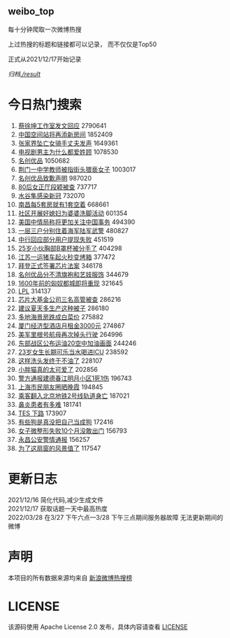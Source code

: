 weibo_top  
---
每十分钟爬取一次微博热搜  

上过热搜的标题和链接都可以记录， 而不仅仅是Top50

正式从2021/12/17开始记录  

*归档[./result](./result/)*

# 今日热门搜索  
1. [蔡徐坤工作室发文回应](https://s.weibo.com//weibo?q=%23%E8%94%A1%E5%BE%90%E5%9D%A4%E5%B7%A5%E4%BD%9C%E5%AE%A4%E5%8F%91%E6%96%87%E5%9B%9E%E5%BA%94%23&Refer=top) 2790641
2. [中国空间站将再添新房间](https://s.weibo.com//weibo?q=%23%E4%B8%AD%E5%9B%BD%E7%A9%BA%E9%97%B4%E7%AB%99%E5%B0%86%E5%86%8D%E6%B7%BB%E6%96%B0%E6%88%BF%E9%97%B4%23&Refer=top) 1852409
3. [张家界坠亡女骑手丈夫发声](https://s.weibo.com//weibo?q=%23%E5%BC%A0%E5%AE%B6%E7%95%8C%E5%9D%A0%E4%BA%A1%E5%A5%B3%E9%AA%91%E6%89%8B%E4%B8%88%E5%A4%AB%E5%8F%91%E5%A3%B0%23&Refer=top) 1649361
4. [电视剧男主为什么都爱姓顾](https://s.weibo.com//weibo?q=%23%E7%94%B5%E8%A7%86%E5%89%A7%E7%94%B7%E4%B8%BB%E4%B8%BA%E4%BB%80%E4%B9%88%E9%83%BD%E7%88%B1%E5%A7%93%E9%A1%BE%23&Refer=top) 1078530
5. [名创优品](https://s.weibo.com//weibo?q=%23%E5%90%8D%E5%88%9B%E4%BC%98%E5%93%81%23&Refer=top) 1050682
6. [荆门一中学教师被指街头猥亵女子](https://s.weibo.com//weibo?q=%23%E8%8D%86%E9%97%A8%E4%B8%80%E4%B8%AD%E5%AD%A6%E6%95%99%E5%B8%88%E8%A2%AB%E6%8C%87%E8%A1%97%E5%A4%B4%E7%8C%A5%E4%BA%B5%E5%A5%B3%E5%AD%90%23&Refer=top) 1003017
7. [名创优品致歉声明](https://s.weibo.com//weibo?q=%23%E5%90%8D%E5%88%9B%E4%BC%98%E5%93%81%E8%87%B4%E6%AD%89%E5%A3%B0%E6%98%8E%23&Refer=top) 987020
8. [80后女正厅段颖被查](https://s.weibo.com//weibo?q=%2380%E5%90%8E%E5%A5%B3%E6%AD%A3%E5%8E%85%E6%AE%B5%E9%A2%96%E8%A2%AB%E6%9F%A5%23&Refer=top) 737717
9. [水谷隼感染新冠](https://s.weibo.com//weibo?q=%23%E6%B0%B4%E8%B0%B7%E9%9A%BC%E6%84%9F%E6%9F%93%E6%96%B0%E5%86%A0%23&Refer=top) 732070
10. [南昌每5套房就有1套空着](https://s.weibo.com//weibo?q=%23%E5%8D%97%E6%98%8C%E6%AF%8F5%E5%A5%97%E6%88%BF%E5%B0%B1%E6%9C%891%E5%A5%97%E7%A9%BA%E7%9D%80%23&Refer=top) 668661
11. [社区开展好媳妇为婆婆洗脚活动](https://s.weibo.com//weibo?q=%23%E7%A4%BE%E5%8C%BA%E5%BC%80%E5%B1%95%E5%A5%BD%E5%AA%B3%E5%A6%87%E4%B8%BA%E5%A9%86%E5%A9%86%E6%B4%97%E8%84%9A%E6%B4%BB%E5%8A%A8%23&Refer=top) 601354
12. [美国中情局称将更加关注中国事务](https://s.weibo.com//weibo?q=%23%E7%BE%8E%E5%9B%BD%E4%B8%AD%E6%83%85%E5%B1%80%E7%A7%B0%E5%B0%86%E6%9B%B4%E5%8A%A0%E5%85%B3%E6%B3%A8%E4%B8%AD%E5%9B%BD%E4%BA%8B%E5%8A%A1%23&Refer=top) 494390
13. [一层三户分别住着海军陆军武警](https://s.weibo.com//weibo?q=%23%E4%B8%80%E5%B1%82%E4%B8%89%E6%88%B7%E5%88%86%E5%88%AB%E4%BD%8F%E7%9D%80%E6%B5%B7%E5%86%9B%E9%99%86%E5%86%9B%E6%AD%A6%E8%AD%A6%23&Refer=top) 480827
14. [中行回应部分用户提现失败](https://s.weibo.com//weibo?q=%23%E4%B8%AD%E8%A1%8C%E5%9B%9E%E5%BA%94%E9%83%A8%E5%88%86%E7%94%A8%E6%88%B7%E6%8F%90%E7%8E%B0%E5%A4%B1%E8%B4%A5%23&Refer=top) 451519
15. [25岁小伙胸部B罩杯被分手了](https://s.weibo.com//weibo?q=%2325%E5%B2%81%E5%B0%8F%E4%BC%99%E8%83%B8%E9%83%A8B%E7%BD%A9%E6%9D%AF%E8%A2%AB%E5%88%86%E6%89%8B%E4%BA%86%23&Refer=top) 404298
16. [江苏一运猪车起火秒变烤箱](https://s.weibo.com//weibo?q=%23%E6%B1%9F%E8%8B%8F%E4%B8%80%E8%BF%90%E7%8C%AA%E8%BD%A6%E8%B5%B7%E7%81%AB%E7%A7%92%E5%8F%98%E7%83%A4%E7%AE%B1%23&Refer=top) 377472
17. [拜登正式签署芯片法案](https://s.weibo.com//weibo?q=%E6%8B%9C%E7%99%BB%E6%AD%A3%E5%BC%8F%E7%AD%BE%E7%BD%B2%E8%8A%AF%E7%89%87%E6%B3%95%E6%A1%88&Refer=top) 346178
18. [名创优品分不清旗袍和艺妓服饰](https://s.weibo.com//weibo?q=%23%E5%90%8D%E5%88%9B%E4%BC%98%E5%93%81%E5%88%86%E4%B8%8D%E6%B8%85%E6%97%97%E8%A2%8D%E5%92%8C%E8%89%BA%E5%A6%93%E6%9C%8D%E9%A5%B0%23&Refer=top) 344679
19. [1600年前的匈奴都城即将重现](https://s.weibo.com//weibo?q=%231600%E5%B9%B4%E5%89%8D%E7%9A%84%E5%8C%88%E5%A5%B4%E9%83%BD%E5%9F%8E%E5%8D%B3%E5%B0%86%E9%87%8D%E7%8E%B0%23&Refer=top) 321645
20. [LPL](https://s.weibo.com//weibo?q=LPL&Refer=top) 314137
21. [芯片大基金公司三名高管被查](https://s.weibo.com//weibo?q=%23%E8%8A%AF%E7%89%87%E5%A4%A7%E5%9F%BA%E9%87%91%E5%85%AC%E5%8F%B8%E4%B8%89%E5%90%8D%E9%AB%98%E7%AE%A1%E8%A2%AB%E6%9F%A5%23&Refer=top) 286216
22. [建议夏天多生产这种被子](https://s.weibo.com//weibo?q=%23%E5%BB%BA%E8%AE%AE%E5%A4%8F%E5%A4%A9%E5%A4%9A%E7%94%9F%E4%BA%A7%E8%BF%99%E7%A7%8D%E8%A2%AB%E5%AD%90%23&Refer=top) 286180
23. [多地海景房跌成白菜价](https://s.weibo.com//weibo?q=%23%E5%A4%9A%E5%9C%B0%E6%B5%B7%E6%99%AF%E6%88%BF%E8%B7%8C%E6%88%90%E7%99%BD%E8%8F%9C%E4%BB%B7%23&Refer=top) 275882
24. [厦门经济型酒店月租金3000元](https://s.weibo.com//weibo?q=%23%E5%8E%A6%E9%97%A8%E7%BB%8F%E6%B5%8E%E5%9E%8B%E9%85%92%E5%BA%97%E6%9C%88%E7%A7%9F%E9%87%913000%E5%85%83%23&Refer=top) 274867
25. [美军里根号航母再次掉头行驶](https://s.weibo.com//weibo?q=%23%E7%BE%8E%E5%86%9B%E9%87%8C%E6%A0%B9%E5%8F%B7%E8%88%AA%E6%AF%8D%E5%86%8D%E6%AC%A1%E6%8E%89%E5%A4%B4%E8%A1%8C%E9%A9%B6%23&Refer=top) 264996
26. [东部战区公布运油20空中加油画面](https://s.weibo.com//weibo?q=%23%E4%B8%9C%E9%83%A8%E6%88%98%E5%8C%BA%E5%85%AC%E5%B8%83%E8%BF%90%E6%B2%B920%E7%A9%BA%E4%B8%AD%E5%8A%A0%E6%B2%B9%E7%94%BB%E9%9D%A2%23&Refer=top) 244246
27. [23岁女生长期可乐当水喝进ICU](https://s.weibo.com//weibo?q=%2323%E5%B2%81%E5%A5%B3%E7%94%9F%E9%95%BF%E6%9C%9F%E5%8F%AF%E4%B9%90%E5%BD%93%E6%B0%B4%E5%96%9D%E8%BF%9BICU%23&Refer=top) 238592
28. [这样洗头发终于不油了](https://s.weibo.com//weibo?q=%23%E8%BF%99%E6%A0%B7%E6%B4%97%E5%A4%B4%E5%8F%91%E7%BB%88%E4%BA%8E%E4%B8%8D%E6%B2%B9%E4%BA%86%23&Refer=top) 228107
29. [小胖猫真的太可爱了](https://s.weibo.com//weibo?q=%23%E5%B0%8F%E8%83%96%E7%8C%AB%E7%9C%9F%E7%9A%84%E5%A4%AA%E5%8F%AF%E7%88%B1%E4%BA%86%23&Refer=top) 202856
30. [警方通报建德春江明月小区1死1伤](https://s.weibo.com//weibo?q=%23%E8%AD%A6%E6%96%B9%E9%80%9A%E6%8A%A5%E5%BB%BA%E5%BE%B7%E6%98%A5%E6%B1%9F%E6%98%8E%E6%9C%88%E5%B0%8F%E5%8C%BA1%E6%AD%BB1%E4%BC%A4%23&Refer=top) 196743
31. [上海市民朋友圈晒晚霞](https://s.weibo.com//weibo?q=%23%E4%B8%8A%E6%B5%B7%E5%B8%82%E6%B0%91%E6%9C%8B%E5%8F%8B%E5%9C%88%E6%99%92%E6%99%9A%E9%9C%9E%23&Refer=top) 194845
32. [乘客翻入北京地铁2号线轨道身亡](https://s.weibo.com//weibo?q=%23%E4%B9%98%E5%AE%A2%E7%BF%BB%E5%85%A5%E5%8C%97%E4%BA%AC%E5%9C%B0%E9%93%812%E5%8F%B7%E7%BA%BF%E8%BD%A8%E9%81%93%E8%BA%AB%E4%BA%A1%23&Refer=top) 187021
33. [鼻炎患者有多难](https://s.weibo.com//weibo?q=%23%E9%BC%BB%E7%82%8E%E6%82%A3%E8%80%85%E6%9C%89%E5%A4%9A%E9%9A%BE%23&Refer=top) 181741
34. [TES 下路](https://s.weibo.com//weibo?q=TES%20%E4%B8%8B%E8%B7%AF&Refer=top) 173907
35. [有些狗是真没把自己当成狗](https://s.weibo.com//weibo?q=%23%E6%9C%89%E4%BA%9B%E7%8B%97%E6%98%AF%E7%9C%9F%E6%B2%A1%E6%8A%8A%E8%87%AA%E5%B7%B1%E5%BD%93%E6%88%90%E7%8B%97%23&Refer=top) 172416
36. [女子微整形失败10个月没敢出门](https://s.weibo.com//weibo?q=%23%E5%A5%B3%E5%AD%90%E5%BE%AE%E6%95%B4%E5%BD%A2%E5%A4%B1%E8%B4%A510%E4%B8%AA%E6%9C%88%E6%B2%A1%E6%95%A2%E5%87%BA%E9%97%A8%23&Refer=top) 156793
37. [永昌公安警情通报](https://s.weibo.com//weibo?q=%23%E6%B0%B8%E6%98%8C%E5%85%AC%E5%AE%89%E8%AD%A6%E6%83%85%E9%80%9A%E6%8A%A5%23&Refer=top) 156257
38. [为了这扇窗的风景值了](https://s.weibo.com//weibo?q=%23%E4%B8%BA%E4%BA%86%E8%BF%99%E6%89%87%E7%AA%97%E7%9A%84%E9%A3%8E%E6%99%AF%E5%80%BC%E4%BA%86%23&Refer=top) 117547
# 更新日志  
2021/12/16  简化代码,减少生成文件  
2021/12/17  获取话题一天中最高热度  
2022/03/28  在3/27 下午六点—3/28 下午三点期间服务器故障 无法更新期间的微博  
# 声明  
本项目的所有数据来源均来自 [新浪微博热搜榜](https://s.weibo.com/top/summary)  

# LICENSE
该源码使用 Apache License 2.0 发布，具体内容请查看 [LICENSE](./LICENSE)
